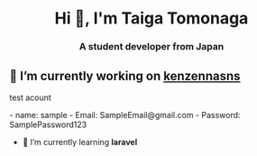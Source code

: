 <h1 align="center">Hi 👋, I'm Taiga Tomonaga</h1>
<h3 align="center">A student developer from Japan</h3>

## 🔭 I’m currently working on [kenzennasns](https://kenzennasns-4a60d61cd13b.herokuapp.com/login)

<p>test acount</p>
- name: sample
- Email: SampleEmail@gmail.com
- Password: SamplePassword123

- 🌱 I’m currently learning **laravel**

<p align="left">
</p>

<!--
**Litmus4883/Litmus4883** is a ✨ _special_ ✨ repository because its `README.md` (this file) appears on your GitHub profile.

Here are some ideas to get you started:

- 🔭 I’m currently working on ...
- 🌱 I’m currently learning ...
- 👯 I’m looking to collaborate on ...
- 🤔 I’m looking for help with ...
- 💬 Ask me about ...
- 📫 How to reach me: ...
- 😄 Pronouns: ...
- ⚡ Fun fact: ...
-->
